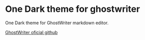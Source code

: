 # One Dark theme for ghostwriter

One Dark theme for GhostWriter markdown editor.

[GhostWriter oficial github](https://github.com/wereturtle/ghostwriter)
